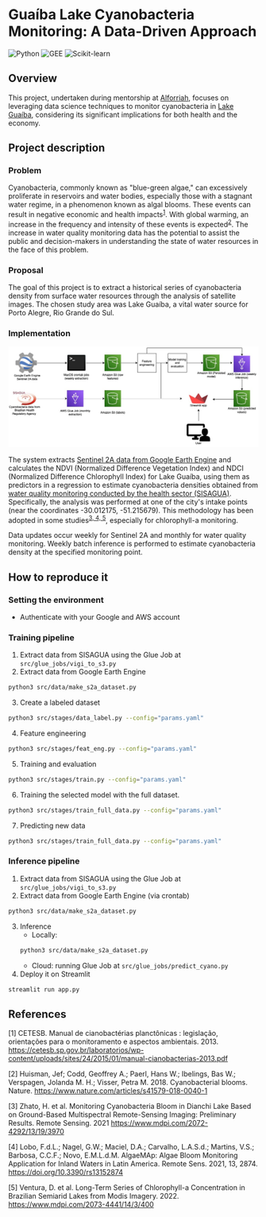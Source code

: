 # Guaíba Lake Cyanobacteria Monitoring: A Data-Driven Approach

![Python](https://img.shields.io/badge/-python-brightgreen)
![GEE](https://img.shields.io/badge/-GEE-brightgreen)
![Scikit-learn](https://img.shields.io/badge/-Scikit--learn-brightgreen)

## Overview

This project, undertaken during mentorship at [Alforriah](https://www.alforriah.com/), focuses on leveraging data science techniques to monitor cyanobacteria in [Lake Guaíba](https://en.wikipedia.org/wiki/Gua%C3%ADba_(water_body)), considering its significant implications for both health and the economy.

## Project description

### Problem
Cyanobacteria, commonly known as "blue-green algae," can excessively proliferate in reservoirs and water bodies, especially those with a stagnant water regime, in a phenomenon known as algal blooms. These events can result in negative economic and health impacts<sup>[1](#references)</sup>. With global warming, an increase in the frequency and intensity of these events is expected<sup>[2](#references)</sup>. The increase in water quality monitoring data has the potential to assist the public and decision-makers in understanding the state of water resources in the face of this problem.

### Proposal
The goal of this project is to extract a historical series of cyanobacteria density from surface water resources through the analysis of satellite images. The chosen study area was Lake Guaíba, a vital water source for Porto Alegre, Rio Grande do Sul.

### Implementation

![Alt text](docs/project_overview.jpg "Project Overview")

The system extracts [Sentinel 2A data from Google Earth Engine](https://developers.google.com/earth-engine/datasets/catalog/COPERNICUS_S2)  and calculates the NDVI (Normalized Difference Vegetation Index) and NDCI (Normalized Difference Chlorophyll Index) for Lake Guaíba, using them as predictors in a regression to estimate cyanobacteria densities obtained from [water quality monitoring conducted by the health sector (SISAGUA)](https://dados.gov.br/dataset/sisagua-controle-mensal-resultado-de-analises). Specifically, the analysis was performed at one of the city's intake points (near the coordinates -30.012175, -51.215679). This methodology has been adopted in some studies<sup>[3, 4, 5](#references)</sup>, especially for chlorophyll-a monitoring.

Data updates occur weekly for Sentinel 2A and monthly for water quality monitoring. Weekly batch inference is performed to estimate cyanobacteria density at the specified monitoring point.

## How to reproduce it
### Setting the environment

- Authenticate with your Google and AWS account

### Training pipeline
1. Extract data from SISAGUA using the Glue Job at `src/glue_jobs/vigi_to_s3.py`
2. Extract data from Google Earth Engine
```bash
python3 src/data/make_s2a_dataset.py
```
3. Create a labeled dataset
```bash
python3 src/stages/data_label.py --config="params.yaml"
```

4. Feature engineering
```bash
python3 src/stages/feat_eng.py --config="params.yaml"
```

5. Training and evaluation
```bash
python3 src/stages/train.py --config="params.yaml"
```

6. Training the selected model with the full dataset.
```bash
python3 src/stages/train_full_data.py --config="params.yaml"
```

7. Predicting new data
```bash
python3 src/stages/train_full_data.py --config="params.yaml"
```

### Inference pipeline
1. Extract data from SISAGUA using the Glue Job at `src/glue_jobs/vigi_to_s3.py`
2. Extract data from Google Earth Engine (via crontab)
```bash
python3 src/data/make_s2a_dataset.py
```
3. Inference
    - Locally:
    ```bash
    python3 src/data/make_s2a_dataset.py
    ```
    - Cloud: running Glue Job at `src/glue_jobs/predict_cyano.py`
4. Deploy it on Streamlit
```bash
streamlit run app.py
```

## References

[1] CETESB. Manual de cianobactérias planctônicas : legislação, orientações para o monitoramento e aspectos ambientais. 2013. https://cetesb.sp.gov.br/laboratorios/wp-content/uploads/sites/24/2015/01/manual-cianobacterias-2013.pdf

[2] Huisman, Jef; Codd, Geoffrey A.; Paerl, Hans W.; Ibelings, Bas W.; Verspagen, Jolanda M. H.; Visser, Petra M. 2018. Cyanobacterial blooms. Nature. https://www.nature.com/articles/s41579-018-0040-1

[3] Zhato, H. et al. Monitoring Cyanobacteria Bloom in Dianchi Lake Based on Ground-Based Multispectral Remote-Sensing Imaging: Preliminary Results. Remote Sensing. 2021 https://www.mdpi.com/2072-4292/13/19/3970

[4] Lobo, F.d.L.; Nagel, G.W.; Maciel, D.A.; Carvalho, L.A.S.d.; Martins, V.S.; Barbosa, C.C.F.; Novo, E.M.L.d.M. AlgaeMAp: Algae Bloom Monitoring Application for Inland Waters in Latin America. Remote Sens. 2021, 13, 2874. https://doi.org/10.3390/rs13152874

[5] Ventura, D. et al. Long-Term Series of Chlorophyll-a Concentration in Brazilian Semiarid Lakes from Modis Imagery. 2022. https://www.mdpi.com/2073-4441/14/3/400
